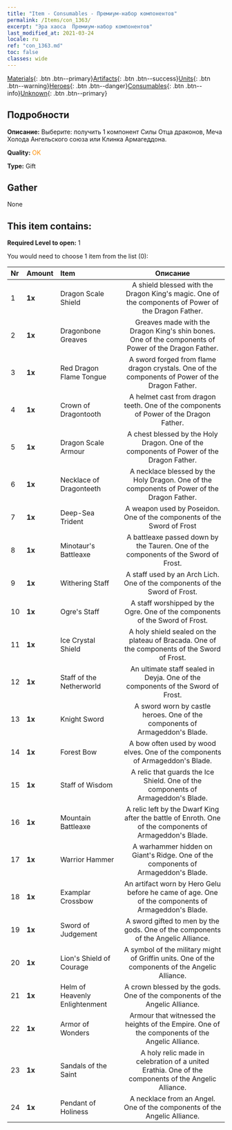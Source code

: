 ```yaml
---
title: "Item - Consumables - Премиум-набор компонентов"
permalink: /Items/con_1363/
excerpt: "Эра хаоса  Премиум-набор компонентов"
last_modified_at: 2021-03-24
locale: ru
ref: "con_1363.md"
toc: false
classes: wide
---
```

 [Materials](/ru/Items/){: .btn .btn--primary}[Artifacts](/ru/Items/Artifacts/){: .btn .btn--success}[Units](/ru/Items/Units/){: .btn .btn--warning}[Heroes](/ru/Items/Heroes/){: .btn .btn--danger}[Consumables](/ru/Items/Consumables/){: .btn .btn--info}[Unknown](/ru/Items/Unknown/){: .btn .btn--primary}

## Подробности
 **Описание:** Выберите: получить 1 компонент Силы Отца драконов, Меча Холода Ангельского союза или Клинка Армагеддона.

 **Quality:** <span style="color: #FF8C00">OK</span>

 **Type:** Gift

## Gather

  None

## This item contains:

 **Required Level to open:** 1

 You would need to choose 1 item from the list (0):

  | Nr | Amount |     Item    | Описание |
  |:---|:-------|:------------|:-----------:|
  | 1 |  **1x** | Dragon Scale Shield | A shield blessed with the Dragon King's magic. One of the components of Power of the Dragon Father.  | 
  | 2 |  **1x** | Dragonbone Greaves | Greaves made with the Dragon King's shin bones. One of the components of Power of the Dragon Father.  | 
  | 3 |  **1x** | Red Dragon Flame Tongue | A sword forged from flame dragon crystals. One of the components of Power of the Dragon Father.  | 
  | 4 |  **1x** | Crown of Dragontooth | A helmet cast from dragon teeth. One of the components of Power of the Dragon Father.  | 
  | 5 |  **1x** | Dragon Scale Armour | A chest blessed by the Holy Dragon. One of the components of Power of the Dragon Father.  | 
  | 6 |  **1x** | Necklace of Dragonteeth | A necklace blessed by the Holy Dragon. One of the components of Power of the Dragon Father.  | 
  | 7 |  **1x** | Deep-Sea Trident | A weapon used by Poseidon. One of the components of the Sword of Frost  | 
  | 8 |  **1x** | Minotaur's Battleaxe | A battleaxe passed down by the Tauren. One of the components of the Sword of Frost.  | 
  | 9 |  **1x** | Withering Staff | A staff used by an Arch Lich. One of the components of the Sword of Frost.  | 
  | 10 |  **1x** | Ogre's Staff | A staff worshipped by the Ogre. One of the components of the Sword of Frost.  | 
  | 11 |  **1x** | Ice Crystal Shield | A holy shield sealed on the plateau of Bracada. One of the components of the Sword of Frost.  | 
  | 12 |  **1x** | Staff of the Netherworld | An ultimate staff sealed in Deyja. One of the components of the Sword of Frost.  | 
  | 13 |  **1x** | Knight Sword | A sword worn by castle heroes. One of the components of Armageddon's Blade.  | 
  | 14 |  **1x** | Forest Bow | A bow often used by wood elves. One of the components of Armageddon's Blade.  | 
  | 15 |  **1x** | Staff of Wisdom | A relic that guards the Ice Shield. One of the components of Armageddon's Blade.  | 
  | 16 |  **1x** | Mountain Battleaxe | A relic left by the Dwarf King after the battle of Enroth. One of the components of Armageddon's Blade.  | 
  | 17 |  **1x** | Warrior Hammer | A warhammer hidden on Giant's Ridge. One of the components of Armageddon's Blade.  | 
  | 18 |  **1x** | Examplar Crossbow | An artifact worn by Hero Gelu before he came of age. One of the components of Armageddon's Blade.  | 
  | 19 |  **1x** | Sword of Judgement | A sword gifted to men by the gods. One of the components of the Angelic Alliance.  | 
  | 20 |  **1x** | Lion's Shield of Courage | A symbol of the military might of Griffin units. One of the components of the Angelic Alliance.  | 
  | 21 |  **1x** | Helm of Heavenly Enlightenment | A crown blessed by the gods. One of the components of the Angelic Alliance.  | 
  | 22 |  **1x** | Armor of Wonders | Armour that witnessed the heights of the Empire. One of the components of the Angelic Alliance.  | 
  | 23 |  **1x** | Sandals of the Saint | A holy relic made in celebration of a united Erathia. One of the components of the Angelic Alliance.  | 
  | 24 |  **1x** | Pendant of Holiness | A necklace from an Angel. One of the components of the Angelic Alliance.  | 
